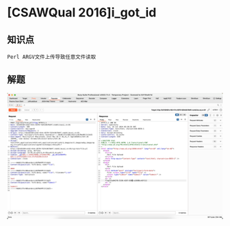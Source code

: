 # [CSAWQual 2016]i_got_id

## 知识点

`Perl ARGV文件上传导致任意文件读取`

## 解题

![](./img/[CSAWQual2016]i_got_id-1.png)